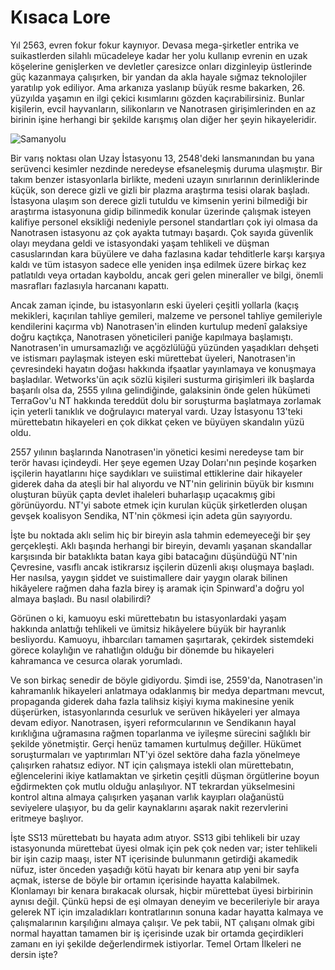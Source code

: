 # Kısaca Lore

Yıl 2563, evren fokur fokur kaynıyor. Devasa mega-şirketler entrika ve suikastlerden silahlı mücadeleye kadar her yolu kullanıp evrenin en uzak köşelerine genişlerken ve devletler çaresizce onları dizginleyip üstlerinde güç kazanmaya çalışırken, bir yandan da akla hayale sığmaz teknolojiler yaratılıp yok ediliyor. Ama arkanıza yaslanıp büyük resme bakarken, 26. yüzyılda yaşamın en ilgi çekici kısımlarını gözden kaçırabilirsiniz. Bunlar kişilerin, evcil hayvanların, silikonların ve Nanotrasen girişimlerinden en az birinin işine herhangi bir şekilde karışmış olan diğer her şeyin hikayeleridir.

![Samanyolu](https://github.com/Oynumt1/Psychonaut-Lore/assets/151470732/2ce4ceea-2148-4d4d-ba9b-e3b9ca867d7d)

Bir varış noktası olan Uzay İstasyonu 13, 2548'deki lansmanından bu yana serüvenci kesimler nezdinde neredeyse efsaneleşmiş duruma ulaşmıştır. Bir takım benzer istasyonlarla birlikte, medeni uzayın sınırlarının derinliklerinde küçük, son derece gizli ve gizli bir plazma araştırma tesisi olarak başladı. İstasyona ulaşım son derece gizli tutuldu ve kimsenin yerini bilmediği bir araştırma istasyonuna gidip bilinmedik konular üzerinde çalışmak isteyen kalifiye personel eksikliği nedeniyle personel standartları çok iyi olmasa da Nanotrasen istasyonu az çok ayakta tutmayı başardı. Çok sayıda güvenlik olayı meydana geldi ve istasyondaki yaşam tehlikeli ve düşman casuslarından kara büyülere ve daha fazlasına kadar tehditlerle karşı karşıya kaldı ve tüm istasyon sadece elle yeniden inşa edilmek üzere birkaç kez patlatıldı veya ortadan kayboldu, ancak geri gelen mineraller ve bilgi, önemli masrafları fazlasıyla harcananı kapattı.

Ancak zaman içinde, bu istasyonların eski üyeleri çeşitli yollarla (kaçış mekikleri, kaçırılan tahliye gemileri, malzeme ve personel tahliye gemileriyle kendilerini kaçırma vb) Nanotrasen'in elinden kurtulup medenî galaksiye doğru kaçtıkça, Nanotrasen yöneticileri paniğe kapılmaya başlamıştı. Nanotrasen'in umursamazlığı ve açgözlülüğü yüzünden yaşadıkları dehşeti ve istismarı paylaşmak isteyen eski mürettebat üyeleri, Nanotrasen'in çevresindeki hayatın doğası hakkında ifşaatlar yayınlamaya ve konuşmaya başladılar. Wetworks'ün açık sözlü kişileri susturma girişimleri ilk başlarda başarılı olsa da, 2555 yılına gelindiğinde, galaksinin önde gelen hükümeti TerraGov'u NT hakkında tereddüt dolu bir soruşturma başlatmaya zorlamak için yeterli tanıklık ve doğrulayıcı materyal vardı. Uzay İstasyonu 13'teki mürettebatın hikayeleri en çok dikkat çeken ve büyüyen skandalın yüzü oldu.

2557 yılının başlarında Nanotrasen'in yönetici kesimi neredeyse tam bir terör havası içindeydi. Her şeye egemen Uzay Doları'nın peşinde koşarken işçilerin hayatlarını hiçe saydıkları ve suiistimal ettiklerine dair hikayeler giderek daha da ateşli bir hal alıyordu ve NT'nin gelirinin büyük bir kısmını oluşturan büyük çapta devlet ihaleleri buharlaşıp uçacakmış gibi görünüyordu. NT'yi sabote etmek için kurulan küçük şirketlerden oluşan gevşek koalisyon Sendika, NT'nin çökmesi için adeta gün sayıyordu.

İşte bu noktada aklı selim hiç bir bireyin asla tahmin edemeyeceği bir şey gerçekleşti. Aklı başında herhangi bir bireyin, devamlı yaşanan skandallar karşısında bir bataklıkta batan kaya gibi batacağını düşündüğü NT'nin Çevresine, vasıflı ancak istikrarsız işçilerin düzenli akışı oluşmaya başladı. Her nasılsa, yaygın şiddet ve suistimallere dair yaygın olarak bilinen hikâyelere rağmen daha fazla birey iş aramak için Spinward'a doğru yol almaya başladı. Bu nasıl olabilirdi?

Görünen o ki, kamuoyu eski mürettebatın bu istasyonlardaki yaşam hakkında anlattığı tehlikeli ve ümitsiz hikâyelere büyük bir hayranlık besliyordu. Kamuoyu, ihbarcıları tamamen şaşırtarak, çekirdek sistemdeki görece kolaylığın ve rahatlığın olduğu bir dönemde bu hikayeleri kahramanca ve cesurca olarak yorumladı.

Ve son birkaç senedir de böyle gidiyordu. Şimdi ise, 2559'da, Nanotrasen'in kahramanlık hikayeleri anlatmaya odaklanmış bir medya departmanı mevcut, propaganda giderek daha fazla talihsiz kişiyi kıyma makinesine yenik düşerürken, istasyonlarında cesurluk ve serüven hikâyeleri yer almaya devam ediyor. Nanotrasen, işyeri reformcularının ve Sendikanın hayal kırıklığına uğramasına rağmen toparlanma ve iyileşme sürecini sağlıklı bir şekilde yönetmiştir. Gerçi henüz tamamen kurtulmuş değiller. Hükümet soruşturmaları ve yaptırımları NT'yi özel sektöre daha fazla yönelmeye çalışırken rahatsız ediyor. NT için çalışmaya istekli olan mürettebatın, eğlencelerini ikiye katlamaktan ve şirketin çeşitli düşman örgütlerine boyun eğdirmekten çok mutlu olduğu anlaşılıyor. NT tekrardan yükselmesini kontrol altına almaya çalışırken yaşanan varlık kayıpları olağanüstü seviyelere ulaşıyor, bu da gelir kaynaklarını aşarak nakit rezervlerini eritmeye başlıyor.

İşte SS13 mürettebatı bu hayata adım atıyor. SS13 gibi tehlikeli bir uzay istasyonunda mürettebat üyesi olmak için pek çok neden var; ister tehlikeli bir işin cazip maaşı, ister NT içerisinde bulunmanın getirdiği akamedik nüfuz, ister önceden yaşadığı kötü hayatı bir kenara atıp yeni bir sayfa açmak, isterse de böyle bir ortamın içerisinde hayatta kalabilmek. Klonlamayı bir kenara bırakacak olursak, hiçbir mürettebat üyesi birbirinin aynısı değil. Çünkü hepsi de eşi olmayan deneyim ve becerileriyle bir araya gelerek NT için imzaladıkları kontratlarının sonuna kadar hayatta kalmaya ve çalışmalarının karşılığını almaya çalışır. Ve pek tabii, NT çalışanı olmak gibi normal hayattan tamamen bir iş içerisinde uzak bir ortamda geçirdikleri zamanı en iyi şekilde değerlendirmek istiyorlar. Temel Ortam İlkeleri ne dersin işte?
